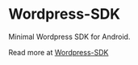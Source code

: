 # Wordpress-SDK
Minimal Wordpress SDK for Android.

Read more at [Wordpress-SDK](https://venomvendor.github.io/Wordpress-SDK/)
